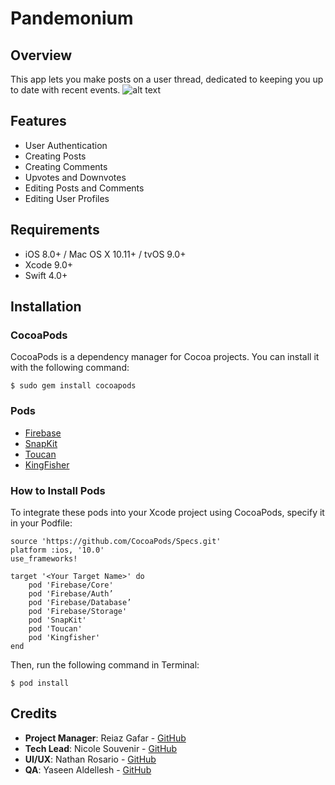 # Pandemonium

## Overview
This app lets you make posts on a user thread, dedicated to keeping you up to date with recent events.
![alt text](https://github.com/ncsouvenir/Pandemonium/blob/qa/GIF1.gif)
## Features
- User Authentication
- Creating Posts
- Creating Comments
- Upvotes and Downvotes
- Editing Posts and Comments
- Editing User Profiles

## Requirements
- iOS 8.0+ / Mac OS X 10.11+ / tvOS 9.0+
- Xcode 9.0+
- Swift 4.0+

## Installation

### CocoaPods
CocoaPods is a dependency manager for Cocoa projects. You can install it with the following command:

`$ sudo gem install cocoapods`

### Pods
- [Firebase](https://firebase.google.com)
- [SnapKit](http://snapkit.io/docs/)
- [Toucan](https://cocoapods.org/pods/Toucan)
- [KingFisher](https://github.com/onevcat/Kingfisher)


### How to Install Pods
To integrate these pods into your Xcode project using CocoaPods, specify it in your Podfile:

```
source 'https://github.com/CocoaPods/Specs.git'
platform :ios, '10.0'
use_frameworks!

target '<Your Target Name>' do
    pod 'Firebase/Core'
    pod 'Firebase/Auth’
    pod 'Firebase/Database’
    pod 'Firebase/Storage'
    pod 'SnapKit'
    pod 'Toucan'
    pod 'Kingfisher'
end
```

Then, run the following command in Terminal:

`$ pod install`


## Credits 
- **Project Manager**: Reiaz Gafar - [GitHub](https://github.com/reiaz-gafar)
- **Tech Lead**: Nicole Souvenir - [GitHub](https://github.com/ncsouvenir)
- **UI/UX**: Nathan Rosario - [GitHub](https://github.com/NateMRosario)
- **QA**: Yaseen Aldellesh - [GitHub](https://github.com/Yaseen-al)

